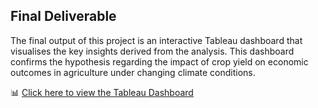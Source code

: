 ## Final Deliverable

The final output of this project is an interactive Tableau dashboard that visualises the key insights derived from the analysis. This dashboard confirms the hypothesis regarding the impact of crop yield on economic outcomes in agriculture under changing climate conditions.

📊 [Click here to view the Tableau Dashboard](https://public.tableau.com/app/profile/dounia.el.youssoufi/viz/ClimateChangeCropYield-AGlobalAnalysis1990-2024/ClimateChangeImpactonAgriculture)
